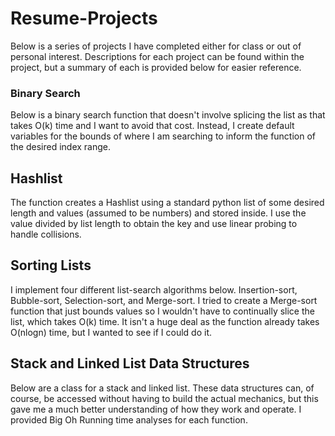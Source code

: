 # Resume-Projects

Below is a series of projects I have completed either for class or out of personal interest. Descriptions for each project
can be found within the project, but a summary of each is provided below for easier reference.

### Binary Search
Below is a binary search function that doesn't involve splicing the list as that takes O(k) time and I want to avoid that cost. Instead, I create default variables for the bounds of where I am searching to inform the function of the desired index range. 

## Hashlist ##
The function creates a Hashlist using a standard python list of some desired length and values (assumed to be numbers) and stored inside. I use the value divided by list length to obtain the key and use linear probing to handle collisions.

## Sorting Lists ##
I implement four different list-search algorithms below. Insertion-sort, Bubble-sort, Selection-sort, and Merge-sort. I tried to create a Merge-sort function that just bounds values so I wouldn't have to continually slice the list, which takes O(k) time. It isn't a huge deal as the function already takes O(nlogn) time, but I wanted to see if I could do it.

## Stack and Linked List Data Structures ##
Below are a class for a stack and linked list. These data structures can, of course, be accessed without having to build the actual mechanics, but this gave me a much better understanding of how they work and operate. I provided Big Oh Running time analyses for each function.
